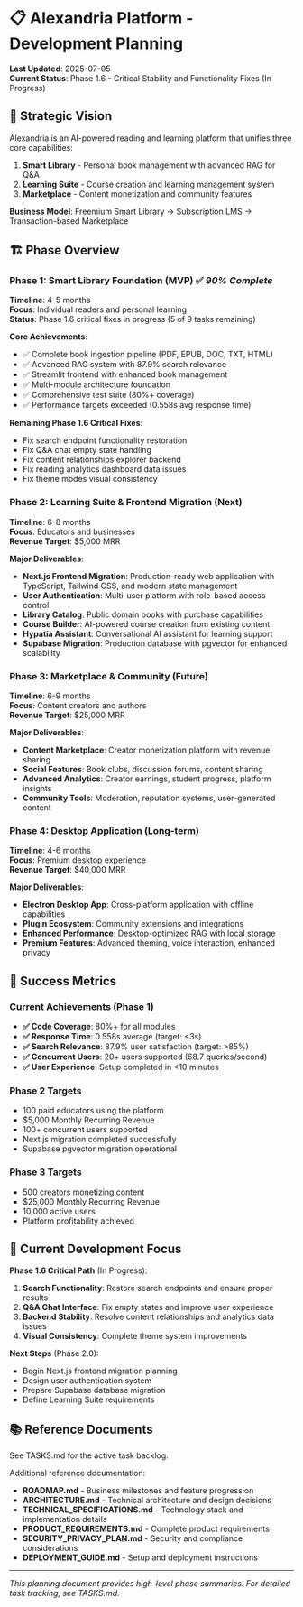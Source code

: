 # 📋 Alexandria Platform - Development Planning

**Last Updated**: 2025-07-05  
**Current Status**: Phase 1.6 - Critical Stability and Functionality Fixes (In Progress)

## 🎯 Strategic Vision

Alexandria is an AI-powered reading and learning platform that unifies three core capabilities:

1. **Smart Library** - Personal book management with advanced RAG for Q&A
2. **Learning Suite** - Course creation and learning management system  
3. **Marketplace** - Content monetization and community features

**Business Model**: Freemium Smart Library → Subscription LMS → Transaction-based Marketplace

## 🏗️ Phase Overview

### Phase 1: Smart Library Foundation (MVP) ✅ *90% Complete*
**Timeline**: 4-5 months  
**Focus**: Individual readers and personal learning  
**Status**: Phase 1.6 critical fixes in progress (5 of 9 tasks remaining)

**Core Achievements**:
- ✅ Complete book ingestion pipeline (PDF, EPUB, DOC, TXT, HTML)
- ✅ Advanced RAG system with 87.9% search relevance
- ✅ Streamlit frontend with enhanced book management
- ✅ Multi-module architecture foundation
- ✅ Comprehensive test suite (80%+ coverage)
- ✅ Performance targets exceeded (0.558s avg response time)

**Remaining Phase 1.6 Critical Fixes**:
- Fix search endpoint functionality restoration
- Fix Q&A chat empty state handling
- Fix content relationships explorer backend
- Fix reading analytics dashboard data issues
- Fix theme modes visual consistency

### Phase 2: Learning Suite & Frontend Migration (Next)
**Timeline**: 6-8 months  
**Focus**: Educators and businesses  
**Revenue Target**: $5,000 MRR

**Major Deliverables**:
- **Next.js Frontend Migration**: Production-ready web application with TypeScript, Tailwind CSS, and modern state management
- **User Authentication**: Multi-user platform with role-based access control
- **Library Catalog**: Public domain books with purchase capabilities
- **Course Builder**: AI-powered course creation from existing content
- **Hypatia Assistant**: Conversational AI assistant for learning support
- **Supabase Migration**: Production database with pgvector for enhanced scalability

### Phase 3: Marketplace & Community (Future)
**Timeline**: 6-9 months  
**Focus**: Content creators and authors  
**Revenue Target**: $25,000 MRR

**Major Deliverables**:
- **Content Marketplace**: Creator monetization platform with revenue sharing
- **Social Features**: Book clubs, discussion forums, content sharing
- **Advanced Analytics**: Creator earnings, student progress, platform insights
- **Community Tools**: Moderation, reputation systems, user-generated content

### Phase 4: Desktop Application (Long-term)
**Timeline**: 4-6 months  
**Focus**: Premium desktop experience  
**Revenue Target**: $40,000 MRR

**Major Deliverables**:
- **Electron Desktop App**: Cross-platform application with offline capabilities
- **Plugin Ecosystem**: Community extensions and integrations
- **Enhanced Performance**: Desktop-optimized RAG with local storage
- **Premium Features**: Advanced theming, voice interaction, enhanced privacy

## 🎯 Success Metrics

### Current Achievements (Phase 1)
- **✅ Code Coverage**: 80%+ for all modules
- **✅ Response Time**: 0.558s average (target: <3s)
- **✅ Search Relevance**: 87.9% user satisfaction (target: >85%)
- **✅ Concurrent Users**: 20+ users supported (68.7 queries/second)
- **✅ User Experience**: Setup completed in <10 minutes

### Phase 2 Targets
- 100 paid educators using the platform
- $5,000 Monthly Recurring Revenue
- 100+ concurrent users supported
- Next.js migration completed successfully
- Supabase pgvector migration operational

### Phase 3 Targets
- 500 creators monetizing content
- $25,000 Monthly Recurring Revenue
- 10,000 active users
- Platform profitability achieved

## 🔄 Current Development Focus

**Phase 1.6 Critical Path** (In Progress):
1. **Search Functionality**: Restore search endpoints and ensure proper results
2. **Q&A Chat Interface**: Fix empty states and improve user experience
3. **Backend Stability**: Resolve content relationships and analytics data issues
4. **Visual Consistency**: Complete theme system improvements

**Next Steps** (Phase 2.0):
- Begin Next.js frontend migration planning
- Design user authentication system
- Prepare Supabase database migration
- Define Learning Suite requirements

## 📚 Reference Documents

See TASKS.md for the active task backlog.

Additional reference documentation:
- **ROADMAP.md** - Business milestones and feature progression
- **ARCHITECTURE.md** - Technical architecture and design decisions
- **TECHNICAL_SPECIFICATIONS.md** - Technology stack and implementation details
- **PRODUCT_REQUIREMENTS.md** - Complete product requirements
- **SECURITY_PRIVACY_PLAN.md** - Security and compliance considerations
- **DEPLOYMENT_GUIDE.md** - Setup and deployment instructions

---

*This planning document provides high-level phase summaries. For detailed task tracking, see TASKS.md.*